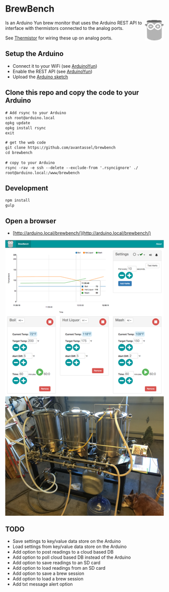 # BrewBench

<img src="img/brewbench-logo.png?raw=true" alt="BrewBench logo" title="BrewBench" align="right" />

Is an Arduino Yun brew monitor that uses the Arduino REST API to interface with thermistors connected to the analog ports.

See [Thermistor](https://learn.adafruit.com/thermistor/using-a-thermistor) for wiring these up on analog ports.

## Setup the Arduino

* Connect it to your WiFi (see [ArduinoYun](https://www.arduino.cc/en/Guide/ArduinoYun#toc14))
* Enable the REST API (see [ArduinoYun](https://www.arduino.cc/en/Guide/ArduinoYun#toc5))
* Upload the [Arduino sketch](arduino/BrewBench/BrewBench.ino)

## Clone this repo and copy the code to your Arduino

```
# Add rsync to your Arduino
ssh root@arduino.local
opkg update
opkg install rsync
exit
```

```
# get the web code
git clone https://github.com/avantassel/brewbench
cd brewbench

# copy to your Arduino
rsync -rav -e ssh --delete --exclude-from '.rsyncignore' ./ root@arduino.local:/www/brewbench
```

## Development

```
npm install
gulp
```

## Open a browser

* [http://arduino.local/brewbench/](http://arduino.local/brewbench/)

<img src="img/screenshot-desktop.png?raw=true" alt="BrewBench logo" title="BrewBench" align="center" />

<img src="img/brewbench-wiredup.jpg?raw=true" alt="BrewBench logo" title="BrewBench" align="center" />

## TODO
* Save settings to key/value data store on the Arduino
* Load settings from key/value data store on the Arduino
* Add option to post readings to a cloud based DB
* Add option to poll cloud based DB instead of the Arduino
* Add option to save readings to an SD card
* Add option to load readings from an SD card
* Add option to save a brew session
* Add option to load a brew session
* Add txt message alert option
